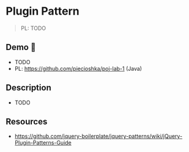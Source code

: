 # Plugin Pattern

> PL: TODO

## Demo 🎉

* TODO
* PL: <https://github.com/piecioshka/poj-lab-1> (Java)

## Description

* TODO

## Resources

* <https://github.com/jquery-boilerplate/jquery-patterns/wiki/jQuery-Plugin-Patterns-Guide>
